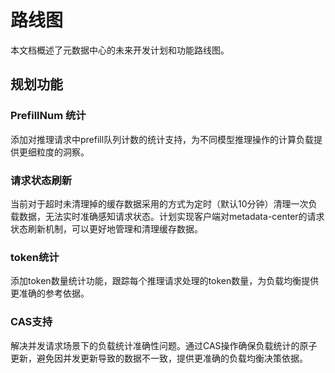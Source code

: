 # 路线图

本文档概述了元数据中心的未来开发计划和功能路线图。

## 规划功能

### PrefillNum 统计
添加对推理请求中prefill队列计数的统计支持，为不同模型推理操作的计算负载提供更细粒度的洞察。

### 请求状态刷新
当前对于超时未清理掉的缓存数据采用的方式为定时（默认10分钟）清理一次负载数据，无法实时准确感知请求状态。计划实现客户端对metadata-center的请求状态刷新机制，可以更好地管理和清理缓存数据。

### token统计
添加token数量统计功能，跟踪每个推理请求处理的token数量，为负载均衡提供更准确的参考依据。

### CAS支持
解决并发请求场景下的负载统计准确性问题。通过CAS操作确保负载统计的原子更新，避免因并发更新导致的数据不一致，提供更准确的负载均衡决策依据。